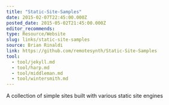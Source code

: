 ```yaml
---
title: "Static-Site-Samples"
date: 2015-02-07T22:45:00.000Z
posted_date: 2015-05-02T21:45:00.000Z
editor_recommends:
type: Resource/Website
slug: links/static-site-samples
source: Brian Rinaldi
link: https://github.com/remotesynth/Static-Site-Samples
tool:
  - tool/jekyll.md
  - tool/harp.md
  - tool/middleman.md
  - tool/wintersmith.md
---
```

A collection of simple sites built with various static site engines
